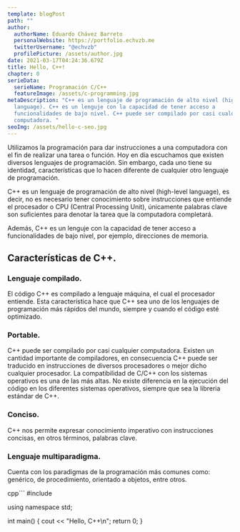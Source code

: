 ```yaml
---
template: blogPost
path: ""
author:
  authorName: Eduardo Chávez Barreto
  personalWebsite: https://portfolio.echvzb.me
  twitterUsername: "@echvzb"
  profilePicture: /assets/author.jpg
date: 2021-03-17T04:24:36.679Z
title: Hello, C++!
chapter: 0
serieData:
  serieName: Programación C/C++
  featureImage: /assets/c-programming.jpg
metaDescription: "C++ es un lenguaje de programación de alto nivel (high-level
  language). C++ es un lenguje con la capacidad de tener acceso a
  funcionalidades de bajo nivel. C++ puede ser compilado por casi cualquier
  computadora. "
seoImg: /assets/hello-c-seo.jpg
---
```

Utilizamos la programación para dar instrucciones a una computadora con el fin de realizar una tarea o función. Hoy en día escuchamos que existen diversos lenguajes de programación. Sin embargo, cada uno tiene su identidad, características que lo hacen diferente de cualquier otro lenguaje de programación.

C++ es un lenguaje de programación de alto nivel (high-level language), es decir, no es necesario tener conocimiento sobre instrucciones que entiende el procesador o CPU (Central Processing Unit), únicamente palabras clave son suficientes para denotar la tarea que la computadora completará.

Además, C++ es un lenguje con la capacidad de tener acceso a funcionalidades de bajo nivel, por ejemplo, direcciones de memoria.

## Características de C++.

### Lenguaje compilado.

El código C++ es compilado a lenguaje máquina, el cual el procesador entiende. Esta característica hace que C++ sea uno de los lenguajes de programación más rápidos del mundo, siempre y cuando el código esté optimizado.

### Portable.

C++ puede ser compilado por casi cualquier computadora. Existen un cantidad importante de compiladores, en consecuencia C++ puede ser traducido en instrucciones de diversos procesadores o mejor dicho cualquier procesador. La compatibilidad de C/C++ con los sistemas operativos es una de las más altas. No existe diferencia en la ejecución del código en los diferentes sistemas operativos, siempre que sea la libreria estándar de C++.

### Conciso.

C++ nos permite expresar conocimiento imperativo con instrucciones concisas, en otros términos, palabras clave.

### Lenguaje multiparadigma.

Cuenta con los paradigmas de la programación más comunes como: genérico, de procedimiento, orientado a objetos, entre otros. 

cpp```
#include <iostream>

using namespace std;

int main()
{
    cout << "Hello, C++\n";
    return 0;
}
```

